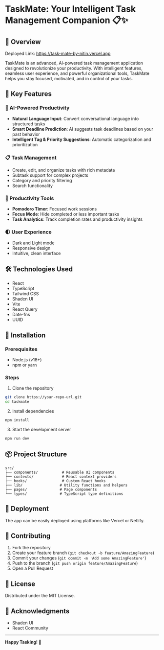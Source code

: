 # TaskMate: Your Intelligent Task Management Companion 📋✨

## 🚀 Overview

Deployed Link: https://task-mate-by-nitin.vercel.app

TaskMate is an advanced, AI-powered task management application designed to revolutionize your productivity. With intelligent features, seamless user experience, and powerful organizational tools, TaskMate helps you stay focused, motivated, and in control of your tasks.

## 🌟 Key Features

### 🤖 AI-Powered Productivity
- **Natural Language Input**: Convert conversational language into structured tasks
- **Smart Deadline Prediction**: AI suggests task deadlines based on your past behavior
- **Intelligent Tag & Priority Suggestions**: Automatic categorization and prioritization

### 📋 Task Management
- Create, edit, and organize tasks with rich metadata
- Subtask support for complex projects
- Category and priority filtering
- Search functionality

### 🎯 Productivity Tools
- **Pomodoro Timer**: Focused work sessions
- **Focus Mode**: Hide completed or less important tasks
- **Task Analytics**: Track completion rates and productivity insights

### 🌓 User Experience
- Dark and Light mode
- Responsive design
- Intuitive, clean interface

## 🛠 Technologies Used

- React
- TypeScript
- Tailwind CSS
- Shadcn UI
- Vite
- React Query
- Date-fns
- UUID

## 🔧 Installation

### Prerequisites
- Node.js (v18+)
- npm or yarn

### Steps
1. Clone the repository
```bash
git clone https://your-repo-url.git
cd taskmate
```

2. Install dependencies
```bash
npm install
```

3. Start the development server
```bash
npm run dev
```

## 📦 Project Structure
```
src/
├── components/           # Reusable UI components
├── contexts/             # React context providers
├── hooks/                # Custom React hooks
├── lib/                 # Utility functions and helpers
├── pages/               # Page components
└── types/               # TypeScript type definitions
```

## 🚀 Deployment
The app can be easily deployed using platforms like Vercel or Netlify.

## 🤝 Contributing
1. Fork the repository
2. Create your feature branch (`git checkout -b feature/AmazingFeature`)
3. Commit your changes (`git commit -m 'Add some AmazingFeature'`)
4. Push to the branch (`git push origin feature/AmazingFeature`)
5. Open a Pull Request

## 📄 License
Distributed under the MIT License.

## 🎉 Acknowledgments
- Shadcn UI
- React Community

---

**Happy Tasking! 🚀**
